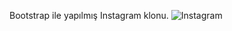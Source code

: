 
Bootstrap ile yapılmış Instagram klonu.
![Instagram](https://github.com/AliBatuhanSahin/PatikaFrontEnd/assets/113055166/54375d64-0cbc-4989-a3a0-a57092971b6e)
